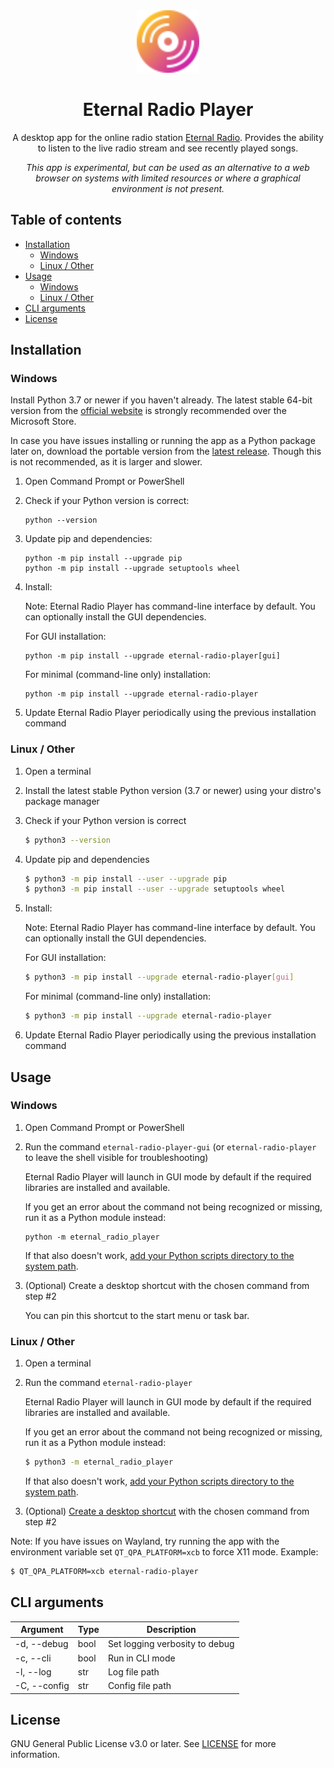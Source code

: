 <div align="center">
  <img src="https://github.com/alexitx/eternal-radio-player/raw/master/docs/assets/eternal-radio-player.svg" height="100px"/>

  <h1>Eternal Radio Player</h1>

  <p>A desktop app for the online radio station <a href="https://radio.eternalnetworktm.com">Eternal Radio<a>.
  Provides the ability to listen to the live radio stream and see recently played songs.</p>

  <p><em>This app is experimental, but can be used as an alternative to a web browser on systems
  with limited resources or where a graphical environment is not present.</em></p>
</div>

## Table of contents

- [Installation](#installation)
    - [Windows](#windows)
    - [Linux / Other](#linux--other)
- [Usage](#usage)
    - [Windows](#windows-1)
    - [Linux / Other](#linux--other-1)
- [CLI arguments](#cli-arguments)
- [License](#license)


## Installation

### Windows

Install Python 3.7 or newer if you haven't already. The latest stable 64-bit version from the
[official website][python-download] is strongly recommended over the Microsoft Store.

In case you have issues installing or running the app as a Python package later on, download the
portable version from the [latest release][releases]. Though this is not recommended, as it is
larger and slower.

1. Open Command Prompt or PowerShell

2. Check if your Python version is correct:
    ```
    python --version
    ```

3. Update pip and dependencies:
    ```
    python -m pip install --upgrade pip
    python -m pip install --upgrade setuptools wheel
    ```

4. Install:

    Note: Eternal Radio Player has command-line interface by default.
    You can optionally install the GUI dependencies.

    For GUI installation:
    ```
    python -m pip install --upgrade eternal-radio-player[gui]
    ```
    For minimal (command-line only) installation:
    ```
    python -m pip install --upgrade eternal-radio-player
    ```

5. Update Eternal Radio Player periodically using the previous installation command

### Linux / Other

1. Open a terminal

2. Install the latest stable Python version (3.7 or newer) using your distro's package manager

3. Check if your Python version is correct
    ```sh
    $ python3 --version
    ```

4. Update pip and dependencies
    ```sh
    $ python3 -m pip install --user --upgrade pip
    $ python3 -m pip install --user --upgrade setuptools wheel
    ```

4. Install:

    Note: Eternal Radio Player has command-line interface by default.
    You can optionally install the GUI dependencies.

    For GUI installation:
    ```sh
    $ python3 -m pip install --upgrade eternal-radio-player[gui]
    ```
    For minimal (command-line only) installation:
    ```sh
    $ python3 -m pip install --upgrade eternal-radio-player
    ```

6. Update Eternal Radio Player periodically using the previous installation command


## Usage

### Windows

1. Open Command Prompt or PowerShell

2. Run the command `eternal-radio-player-gui` (or `eternal-radio-player` to leave the shell visible
    for troubleshooting)

    Eternal Radio Player will launch in GUI mode by default if the required libraries are installed
    and available.

    If you get an error about the command not being recognized or missing, run it as a Python
    module instead:
    ```
    python -m eternal_radio_player
    ```

    If that also doesn't work, [add your Python scripts directory to the
    system path][windows-add-python-to-path].

3. (Optional) Create a desktop shortcut with the chosen command from step #2

    You can pin this shortcut to the start menu or task bar.

### Linux / Other

1. Open a terminal

2. Run the command `eternal-radio-player`

    Eternal Radio Player will launch in GUI mode by default if the required libraries are installed
    and available.

    If you get an error about the command not being recognized or missing, run it as a Python
    module instead:
    ```sh
    $ python3 -m eternal_radio_player
    ```

    If that also doesn't work, [add your Python scripts directory to the
    system path][linux-add-python-to-path].

3. (Optional) [Create a desktop shortcut][linux-desktop-shortcut] with the chosen command from
    step #2

Note: If you have issues on Wayland, try running the app with the environment variable set
`QT_QPA_PLATFORM=xcb` to force X11 mode. Example:
```sh
$ QT_QPA_PLATFORM=xcb eternal-radio-player
```


## CLI arguments

| Argument     | Type | Description                    |
|--------------|------|--------------------------------|
| -d, --debug  | bool | Set logging verbosity to debug |
| -c, --cli    | bool | Run in CLI mode                |
| -l, --log    | str  | Log file path                  |
| -C, --config | str  | Config file path               |


## License

GNU General Public License v3.0 or later. See [LICENSE][license] for more information.


[releases]: https://github.com/alexitx/eternal-radio-player/releases
[license]: https://github.com/alexitx/eternal-radio-player/blob/master/LICENSE
[python-download]: https://www.python.org/downloads
[windows-add-python-to-path]: https://superuser.com/a/1558227
[linux-add-python-to-path]: https://stackoverflow.com/a/62823029
[linux-desktop-shortcut]: https://askubuntu.com/a/182717
